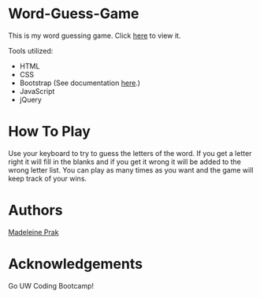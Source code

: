 # Word-Guess-Game
This is my word guessing game. Click [here](https://madeleineprak.github.io/Word-Guess-Game/) to view it.

Tools utilized:
* HTML
* CSS
* Bootstrap (See documentation [here](https://getbootstrap.com/).)
* JavaScript
* jQuery 

# How To Play
Use your keyboard to try to guess the letters of the word. If you get a letter right it will fill in the blanks and if you get it wrong it will be added to the wrong letter list. You can play as many times as you want and the game will keep track of your wins.

# Authors
[Madeleine Prak](https://github.com/madeleineprak)

# Acknowledgements
Go UW Coding Bootcamp!